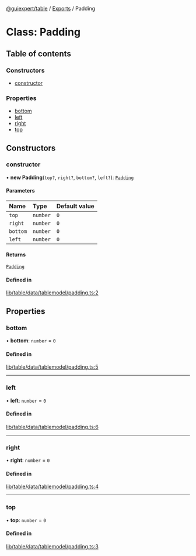 [@guiexpert/table](../README.md) / [Exports](../modules.md) / Padding

# Class: Padding

## Table of contents

### Constructors

- [constructor](Padding.md#constructor)

### Properties

- [bottom](Padding.md#bottom)
- [left](Padding.md#left)
- [right](Padding.md#right)
- [top](Padding.md#top)

## Constructors

### constructor

• **new Padding**(`top?`, `right?`, `bottom?`, `left?`): [`Padding`](Padding.md)

#### Parameters

| Name | Type | Default value |
| :------ | :------ | :------ |
| `top` | `number` | `0` |
| `right` | `number` | `0` |
| `bottom` | `number` | `0` |
| `left` | `number` | `0` |

#### Returns

[`Padding`](Padding.md)

#### Defined in

[lib/table/data/tablemodel/padding.ts:2](https://github.com/guiexperttable/ge-table/blob/a7cb25d/libs/table/src/lib/table/data/tablemodel/padding.ts#L2)

## Properties

### bottom

• **bottom**: `number` = `0`

#### Defined in

[lib/table/data/tablemodel/padding.ts:5](https://github.com/guiexperttable/ge-table/blob/a7cb25d/libs/table/src/lib/table/data/tablemodel/padding.ts#L5)

___

### left

• **left**: `number` = `0`

#### Defined in

[lib/table/data/tablemodel/padding.ts:6](https://github.com/guiexperttable/ge-table/blob/a7cb25d/libs/table/src/lib/table/data/tablemodel/padding.ts#L6)

___

### right

• **right**: `number` = `0`

#### Defined in

[lib/table/data/tablemodel/padding.ts:4](https://github.com/guiexperttable/ge-table/blob/a7cb25d/libs/table/src/lib/table/data/tablemodel/padding.ts#L4)

___

### top

• **top**: `number` = `0`

#### Defined in

[lib/table/data/tablemodel/padding.ts:3](https://github.com/guiexperttable/ge-table/blob/a7cb25d/libs/table/src/lib/table/data/tablemodel/padding.ts#L3)
